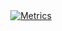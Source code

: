 <div align="center">
  <a href="https://metrics.lecoq.io/about/lambdalisue"><img src="https://github.com/cymagix/cymagix/blob/main/github-metrics.svg" alt="Metrics"></a>
</div>
